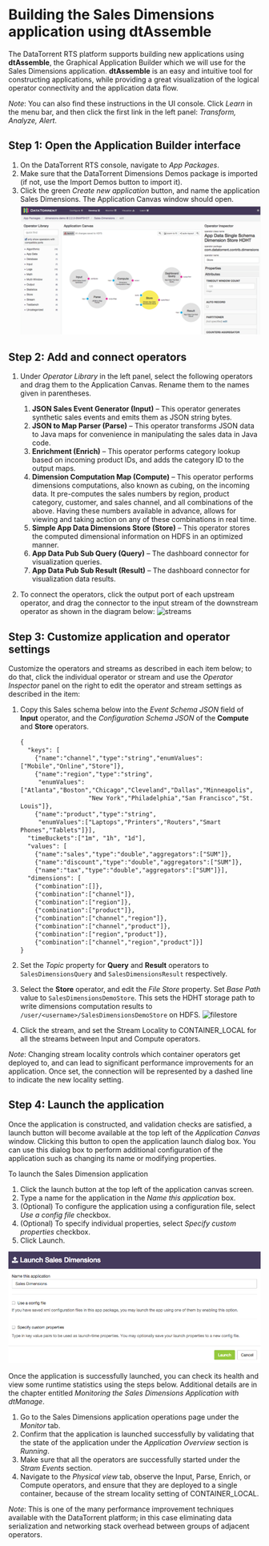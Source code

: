 Building the Sales Dimensions application using dtAssemble
===

The DataTorrent RTS platform supports building new applications using **dtAssemble**, the Graphical
Application Builder which we will use for the Sales Dimensions application. **dtAssemble**
is an easy and intuitive tool for constructing applications,
while providing a great visualization of the logical operator connectivity and the
application data flow.

_Note_: You can also find these instructions in the UI console. Click _Learn_ in the menu
bar, and then click the first link in the left panel: _Transform, Analyze, Alert_.

Step 1: Open the Application Builder interface
---

1.  On the DataTorrent RTS console, navigate to _App Packages_.
2.  Make sure that the DataTorrent Dimensions Demos package is imported (if
    not, use the Import Demos button to import it).
3.  Click the green _Create new application_ button, and name the application
    Sales Dimensions. The Application Canvas window should open.
    ![Canvas](images/sales_dimensions/image23.png "Canvas")


Step 2: Add and connect operators
---

1.  Under _Operator Library_ in the left panel, select the following
    operators and drag them to the Application Canvas. Rename them to
    the names given in parentheses.
    1. **JSON Sales Event Generator (Input)** – This operator generates
       synthetic sales events and emits them as JSON string bytes.
    2. **JSON to Map Parser (Parse)** – This operator transforms JSON
       data to Java maps for convenience in manipulating the sales data
       in Java code.
    3. **Enrichment (Enrich)** – This operator performs category lookup based on
       incoming product IDs, and adds the category ID to the output maps.
    4. **Dimension Computation Map (Compute)** – This operator performs dimensions
       computations, also known as cubing, on the incoming data. It
       pre-computes the sales numbers by region, product category, customer,
       and sales channel, and all combinations of the above. Having these
       numbers available in advance, allows for viewing and taking action on
       any of these combinations in real time.
    5. **Simple App Data Dimensions Store (Store)** &ndash; This operator
       stores the computed dimensional information on HDFS in an optimized manner.
    6. **App Data Pub Sub Query (Query)** &ndash; The dashboard connector for
       visualization queries.
    7. **App Data Pub Sub Result (Result)** &ndash; The dashboard connector for
       visualization data results.

2.  To connect the operators, click the output port of each upstream operator,
    and drag the connector to the input stream of the downstream operator as shown
    in the diagram below:
    ![streams](images/sales_dimensions/image01.png "streams")

Step 3: Customize application and operator settings
---

Customize the operators and streams as described in each item below; to do that,
click the individual operator or stream and use the _Operator Inspector_ panel
on the right to edit the operator and stream settings as described in the item:

1.  Copy this Sales schema below into the _Event Schema JSON_ field of **Input**
    operator, and the _Configuration Schema JSON_ of the **Compute** and **Store**
    operators.

        {
          "keys": [
            {"name":"channel","type":"string","enumValues":["Mobile","Online","Store"]},
            {"name":"region","type":"string",
             "enumValues":["Atlanta","Boston","Chicago","Cleveland","Dallas","Minneapolis",
                           "New York","Philadelphia","San Francisco","St. Louis"]},
            {"name":"product","type":"string",
             "enumValues":["Laptops","Printers","Routers","Smart Phones","Tablets"]}],
          "timeBuckets":["1m", "1h", "1d"],
          "values": [
            {"name":"sales","type":"double","aggregators":["SUM"]},
            {"name":"discount","type":"double","aggregators":["SUM"]},
            {"name":"tax","type":"double","aggregators":["SUM"]}],
          "dimensions": [
            {"combination":[]},
            {"combination":["channel"]},
            {"combination":["region"]},
            {"combination":["product"]},
            {"combination":["channel","region"]},
            {"combination":["channel","product"]},
            {"combination":["region","product"]},
            {"combination":["channel","region","product"]}]
        }

2.  Set the _Topic_ property for **Query** and **Result** operators to
    `SalesDimensionsQuery` and `SalesDimensionsResult` respectively.
3.  Select the **Store** operator, and edit the _File Store_ property.
    Set _Base Path_ value to `SalesDimensionsDemoStore`. This sets the HDHT
    storage path to write dimensions computation results to
    `/user/<username>/SalesDimensionsDemoStore` on HDFS.
    ![filestore](images/sales_dimensions/image05.png "filestore")
4.  Click the stream, and set the Stream Locality to CONTAINER_LOCAL
    for all the streams between Input and Compute operators.

_Note_: Changing stream locality controls which container operators
get deployed to, and can lead to significant performance improvements
for an application. Once set, the connection will be represented by a
dashed line to indicate the new locality setting.

Step 4: Launch the application
---
Once the application is constructed, and validation checks are
satisfied, a launch button will become available at the top left of the
_Application Canvas_ window. Clicking this button to open the application
launch dialog box. You can use this dialog box to perform additional
configuration of the application such as changing its name or modifying
properties.

To launch the Sales Dimension application

1.  Click the launch button at the top left of the application canvas screen.
2.  Type a name for the application in the _Name this application_ box.
3.  (Optional) To configure the application using a configuration file, select
    _Use a config file_ checkbox.
4.  (Optional) To specify individual properties, select
    _Specify custom properties_ checkbox.
5.  Click Launch.

![Launch](images/sales_dimensions/image21.png "Launch")

Once the application is successfully launched, you can check its
health and view some runtime statistics using the steps below.
Additional details are in the chapter entitled _Monitoring the Sales
Dimensions Application with dtManage_.

1.  Go to the Sales Dimensions application operations page under the _Monitor_ tab.
2.  Confirm that the application is launched successfully by validating that
    the state of the application under the _Application Overview_ section
    is _Running_.
3.  Make sure that all the operators are successfully started under the
    _Stram Events_ section.
4.  Navigate to the _Physical view_ tab, observe the Input, Parse, Enrich, or
    Compute operators, and ensure that they are deployed to a single container,
    because of the stream locality setting of CONTAINER_LOCAL.

_Note_: This is one of the many performance improvement techniques
available with the DataTorrent platform; in this case eliminating data
serialization and networking stack overhead between groups of adjacent
operators.
